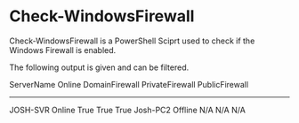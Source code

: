 # Check-WindowsFirewall
Check-WindowsFirewall is a PowerShell Sciprt used to check if the Windows Firewall is enabled.

The following output is given and can be filtered.

ServerName Online  DomainFirewall PrivateFirewall PublicFirewall
---------- ------  -------------- --------------- --------------
JOSH-SVR   Online            True            True           True
Josh-PC2   Offline            N/A             N/A            N/A
